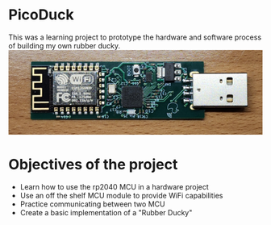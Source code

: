 # PicoDuck
This was a learning project to prototype the hardware and software process of building my own rubber ducky. 
![](Images\populated_board.jpg)

# Objectives of the project
- Learn how to use the rp2040 MCU in a hardware project
- Use an off the shelf MCU module to provide WiFi capabilities
- Practice communicating between two MCU 
- Create a basic implementation of a "Rubber Ducky" 
